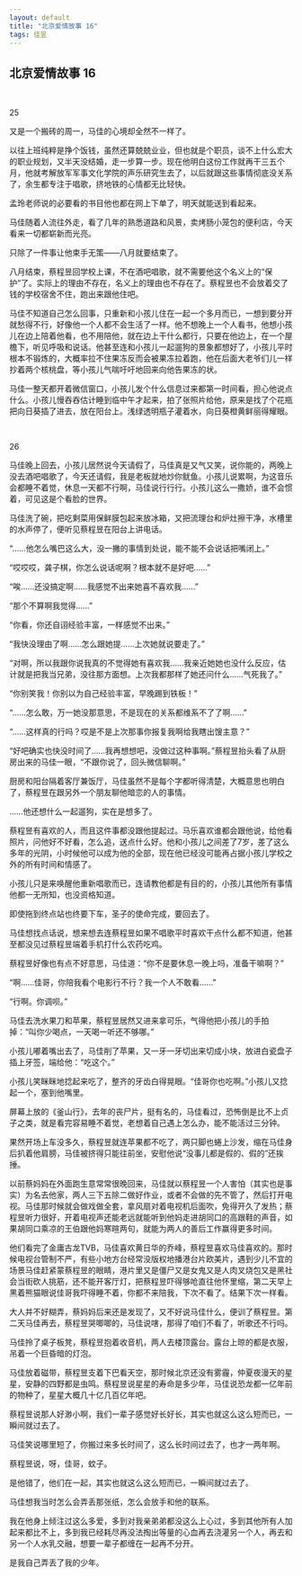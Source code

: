 ```yaml
---
layout: default
title: "北京爱情故事 16"
tags: 佳昱 
---
```


## 北京爱情故事 16

<br />

25

又是一个搬砖的周一，马佳的心境却全然不一样了。

以往上班纯粹是挣个饭钱，虽然还算兢兢业业，但也就是个职员，谈不上什么宏大的职业规划，又半天没结婚，走一步算一步。现在他明白这份工作就再干三五个月，他就考解放军军事文化学院的声乐研究生去了，以后就跟这些事情彻底没关系了，余生都专注于唱歌，挤地铁的心情都无比轻快。

孟玲老师说的必要看的书目他也都在网上下单了，明天就能送到看起来。

马佳随着人流往外走，看了几年的熟悉道路和风景，卖烤肠小笼包的便利店，今天看来一切都崭新而光亮。

只除了一件事让他束手无策——八月就要结束了。

八月结束，蔡程昱回学校上课，不在酒吧唱歌，就不需要他这个名义上的“保护”了。实际上的理由不存在，名义上的理由也不存在了。蔡程昱也不会放着交了钱的学校宿舍不住，跑出来跟他住吧。

马佳不知道自己怎么回事，只重新和小孩儿住在一起一个多月而已，一想到要分开就愁得不行，好像他一个人都不会生活了一样。他不想晚上一个人看书，他想小孩儿在边上陪着他看，也不用陪他，就在边上干什么都行，只要在他边上，在一个屋檐下，听见呼吸和说话。他甚至连和小孩儿一起遛狗的景象都想好了，小孩儿平时根本不锻炼的，大概率拉不住果冻反而会被果冻拉着跑，他在后面大老爷们儿一样抄着两个核桃盘，等小孩儿气喘吁吁地回来向他告果冻的状。

马佳一整天都开着微信窗口，小孩儿发个什么信息过来都第一时间看，担心他说点什么。小孩儿慢吞吞估计睡到临中午才起来，拍了张照片给他，原来是找了个花瓶把向日葵插了进去，放在阳台上。浅绿透明瓶子灌着水，向日葵橙黄鲜丽得耀眼。

<br />

26

马佳晚上回去，小孩儿居然说今天请假了，马佳真是又气又笑，说你能的，两晚上没去酒吧唱歌了，今天还请假，我是老板就地炒你鱿鱼。小孩儿说累啊，为这音乐会都睡不着觉，休息一天都不行啊，马佳说行行行。小孩儿这么一撒娇，谁不会惯着，可见这是个看脸的世界。

马佳洗了碗，把吃剩菜用保鲜膜包起来放冰箱，又把流理台和炉灶擦干净，水槽里的水声停了，便听见蔡程昱在阳台上讲电话。

“……他怎么嘴巴这么大，没一撇的事情到处说，能不能不会说话把嘴闭上。”

“哎哎哎，龚子棋，你怎么说话呢啊？根本就不是好吧……”

“唉……还没搞定啊……我感觉不出来她喜不喜欢我……”

“那个不算啊我觉得……”

“你看，你还自诩经验丰富，一样感觉不出来。”

“我快没理由了啊……怎么跟她提……上次她就说要走了。”

“对啊，所以我跟你说我真的不觉得她有喜欢我……我亲近她她也没什么反应，估计就是把我当兄弟，没往那方面想。上次我都那样了她还问什么……气死我了。”

“你别笑我！你别以为自己经验丰富，早晚踢到铁板！”

“……怎么敢，万一她没那意思，不是现在的关系都维系不了了啊……”

“……这样真的行吗？哎是不是上次那事你报复我啊给我瞎出馊主意？”

“好吧确实也快没时间了……我再想想吧，没做过这种事啊。”蔡程昱抬头看了从厨房出来的马佳一眼，“不跟你说了，回头微信聊啊。”

厨房和阳台隔着客厅兼饭厅，马佳虽然不是每个字都听得清楚，大概意思也明白了，蔡程昱在跟另外一个朋友聊他暗恋的人的事情。

……他还想什么一起遛狗，实在是想多了。

蔡程昱有喜欢的人，而且这件事都没跟他提起过。马乐喜欢谁都会跟他说，给他看照片，问他好不好看，怎么追，送点什么好。他和小孩儿之间差了7岁，差了这么多年的光阴，小时候他可以成为他的全部，现在他已经没可能再占据小孩儿学校之外的所有时间和情感了。

小孩儿只是来唤醒他重新唱歌而已，连请教他都是有目的的，小孩儿其他所有事情他都一无所知，也没资格知道。

即使拖到终点站也终要下车，圣子的使命完成，要回去了。

马佳想找点话说，想来想去连蔡程昱如果不唱歌平时喜欢干点什么都不知道，他甚至都没见过蔡程昱端着手机打什么农药吃鸡。

蔡程昱好像也有点不好意思，马佳道：“你不是要休息一晚上吗，准备干嘛啊？”

“啊……佳哥，你陪我看个电影行不行？我一个人不敢看……”

“行啊。你调呗。”

马佳去洗水果刀和苹果，蔡程昱居然又进来拿可乐，气得他把小孩儿的手拍掉：“叫你少喝点，一天喝一听还不够哪。”

小孩儿嘟着嘴出去了，马佳削了苹果，又一牙一牙切出来切成小块，放进白瓷盘子插上牙签，端给他：“吃这个。”

小孩儿笑眯眯地捻起来吃了，整齐的牙齿白得晃眼。“佳哥你也吃啊。”小孩儿又捻起一个，塞到他嘴里。

屏幕上放的《釜山行》，去年的丧尸片，挺有名的，马佳看过，恐怖倒是比不上贞子之类，就是看完容易睡不着觉，老想着自己遇上怎么办，能不能活过三分钟。

果然开场上车没多久，蔡程昱就连苹果都不吃了，两只脚也蜷上沙发，缩在马佳身后扒着他肩膀，马佳被挤得只能往前坐，安慰他说“没事儿都是假的、假的”还挨捶。

以前蔡妈妈在外面跑生意常常很晚回来，马佳就以蔡程昱一个人害怕（其实也是事实）为名去他家，两人三下五除二做好作业，或者不会做的先不管了，然后打开电视。马佳那时候就会做戏做全套，拿风扇对着电视机后面吹，免得开久了发热；蔡程昱听力很好，开着电视声还能老远就能听到他妈走进胡同口的高跟鞋的声音，如果胡同口乘凉的王伯跟他妈寒暄两句，就能为两人的善后工作赢得更多时间。

他们看完了金庸古龙TVB，马佳喜欢黄日华的乔峰，蔡程昱喜欢马佳喜欢的。那时候电视台管制不严，有些小地方台经常没版权地播港台片欧美片，遇到少儿不宜的场景马佳赶紧蒙蔡程昱的眼睛，港片里又是僵尸又是女鬼又是人肉叉烧包又是黑社会当街砍人挑筋，还不能开客厅灯，把蔡程昱吓得够呛直往他怀里缩，第二天早上黑着熊猫眼说佳哥我吓得睡不着，你都不来陪我，下次不看了。结果下次一样看。

大人并不好糊弄，蔡妈妈后来还是发现了，又不好说马佳什么，便训了蔡程昱。第二天马佳再去，蔡程昱哭唧唧的，马佳说嗐，那得了咱们不看了，听歌还不行吗。

马佳拎了桌子板凳，蔡程昱抱着收音机，两人去楼顶露台。露台上晾的都是衣服，吊着一个巨昏暗的灯泡。

马佳放着磁带，蔡程昱支着下巴看天空，那时候北京还没有雾霾，仲夏夜漫天的星星，安静的四野都是虫鸣。蔡程昱说星星的寿命是多少年，马佳说恐龙都一亿年前的物种了，星星大概几十亿几百亿年吧。

蔡程昱说那人好渺小啊，我们一辈子感觉好长好长，其实也就这么这么短而已，一瞬间就过去了。

马佳笑说哪里短了，你搬过来多长时间了，这么长时间过去了，也才一两年啊。

蔡程昱说，呀，佳哥，蚊子。

是他错了，他们在一起，其实也就这么这么短而已，一瞬间就过去了。

马佳想我当时怎么会弄丢那张纸，怎么会放手和他的联系。

我在他身上倾注过这么多爱，多到对我亲弟弟都没这么上心过，多到其他所有人加起来都比不上，多到我已经耗尽再没法掏出等量的心血再去浇灌另一个人，再去和另一个人水乳交融，想要一辈子都缠在一起再不分开。

是我自己弄丢了我的少年。